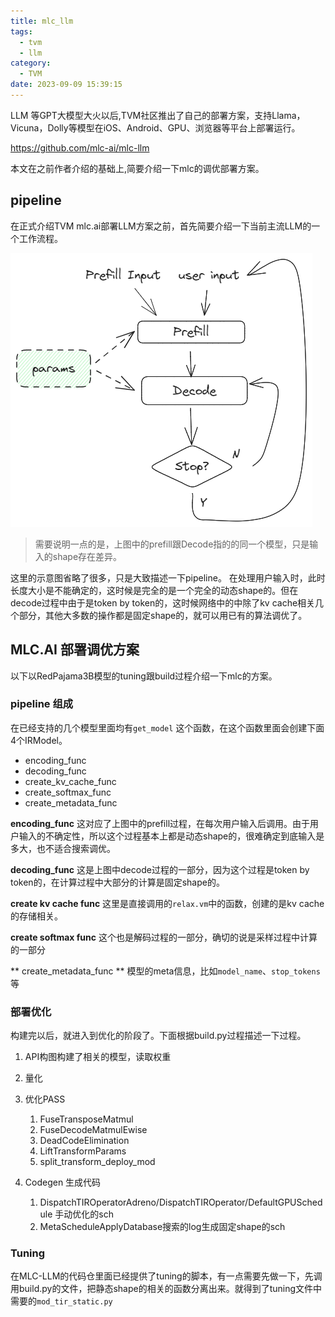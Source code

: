 ```yaml
---
title: mlc_llm
tags:
  - tvm
  - llm
category:
  - TVM
date: 2023-09-09 15:39:15
---
```



LLM 等GPT大模型大火以后,TVM社区推出了自己的部署方案，支持Llama，Vicuna，Dolly等模型在iOS、Android、GPU、浏览器等平台上部署运行。

https://github.com/mlc-ai/mlc-llm

本文在之前作者介绍的基础上,简要介绍一下mlc的调优部署方案。

## pipeline

在正式介绍TVM mlc.ai部署LLM方案之前，首先简要介绍一下当前主流LLM的一个工作流程。

![](mlc-llm/2462804-20230621222850510-751335110.png)


>需要说明一点的是，上图中的prefill跟Decode指的的同一个模型，只是输入的shape存在差异。

这里的示意图省略了很多，只是大致描述一下pipeline。
在处理用户输入时，此时长度大小是不能确定的，这时候是完全的是一个完全的动态shape的。但在decode过程中由于是token by token的，这时候网络中的中除了kv cache相关几个部分，其他大多数的操作都是固定shape的，就可以用已有的算法调优了。

## MLC.AI 部署调优方案
以下以RedPajama3B模型的tuning跟build过程介绍一下mlc的方案。

### pipeline 组成
在已经支持的几个模型里面均有`get_model` 这个函数，在这个函数里面会创建下面4个IRModel。
- encoding_func
- decoding_func
- create_kv_cache_func
- create_softmax_func
- create_metadata_func

**encoding_func**
这对应了上图中的prefill过程，在每次用户输入后调用。由于用户输入的不确定性，所以这个过程基本上都是动态shape的，很难确定到底输入是多大，也不适合搜索调优。

**decoding_func**
这是上图中decode过程的一部分，因为这个过程是token by token的，在计算过程中大部分的计算是固定shape的。

**create kv cache func**
这里是直接调用的`relax.vm`中的函数，创建的是kv cache的存储相关。

**create softmax func**
这个也是解码过程的一部分，确切的说是采样过程中计算的一部分

** create_metadata_func **
模型的meta信息，比如`model_name`、`stop_tokens`等


### 部署优化
构建完以后，就进入到优化的阶段了。下面根据build.py过程描述一下过程。
1. API构图构建了相关的模型，读取权重
2. 量化
3. 优化PASS
	1.  FuseTransposeMatmul
	2. FuseDecodeMatmulEwise
	3. DeadCodeElimination
	4. LiftTransformParams
	5. split_transform_deploy_mod
	
4. Codegen 生成代码
	1. DispatchTIROperatorAdreno/DispatchTIROperator/DefaultGPUSchedule 手动优化的sch
	2. MetaScheduleApplyDatabase搜索的log生成固定shape的sch


### Tuning
在MLC-LLM的代码仓里面已经提供了tuning的脚本，有一点需要先做一下，先调用build.py的文件，把静态shape的相关的函数分离出来。就得到了tuning文件中需要的`mod_tir_static.py`
